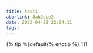 ```yaml
---
title: test1
abbrlink: 8ab2dce2
date: 2023-04-28 22:04:11
tags:
---
```

{% tip %}default{% endtip %}
111